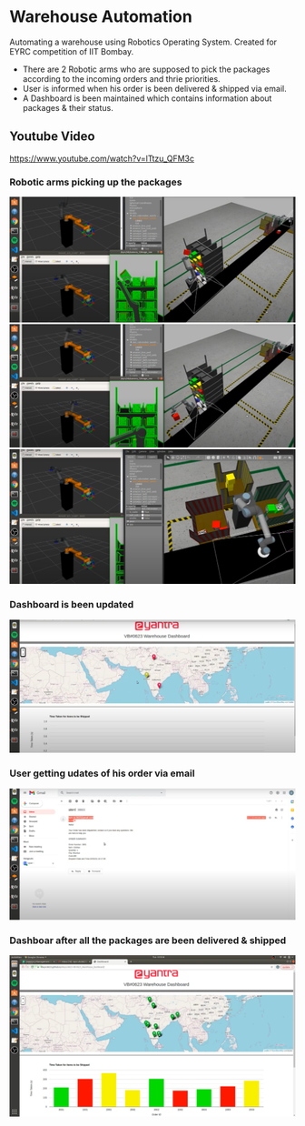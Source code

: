 # Warehouse Automation
Automating a warehouse using Robotics Operating System. Created for EYRC competition of IIT Bombay.

- There are 2 Robotic arms who are supposed to pick the packages according to the incoming orders and thrie priorities.
- User is informed when his order is been delivered & shipped via email.
- A Dashboard is been maintained which contains information about packages & their status.

## Youtube Video
https://www.youtube.com/watch?v=lTtzu_QFM3c

### Robotic arms picking up the packages

<img src="./Images/s2.png" />

<img src="./Images/s3.png" />

<img src="./Images/s4.png" />

### Dashboard is been updated
<img src="./Images/s8.png" />

### User getting udates of his order via email
<img src="./Images/s9.png" />

### Dashboar after all the packages are been delivered & shipped
<img src="./Images/s7.png" />
